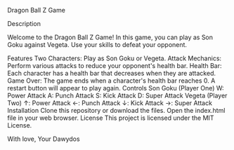 Dragon Ball Z Game

Description

Welcome to the Dragon Ball Z Game! In this game, you can play as Son Goku against Vegeta. Use your skills to defeat your opponent.

Features
Two Characters: Play as Son Goku or Vegeta.
Attack Mechanics: Perform various attacks to reduce your opponent's health bar.
Health Bar: Each character has a health bar that decreases when they are attacked.
Game Over: The game ends when a character's health bar reaches 0. A restart button will appear to play again.
Controls
Son Goku (Player One)
W: Power Attack
A: Punch Attack
S: Kick Attack
D: Super Attack
Vegeta (Player Two)
↑: Power Attack
←: Punch Attack
↓: Kick Attack
→: Super Attack
Installation
Clone this repository or download the files.
Open the index.html file in your web browser.
License
This project is licensed under the MIT License.

With love,
Your Dawydos